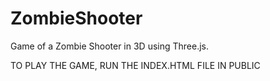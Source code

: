 # ZombieShooter
Game of a Zombie Shooter in 3D using Three.js.

TO PLAY THE GAME, RUN THE INDEX.HTML FILE IN PUBLIC